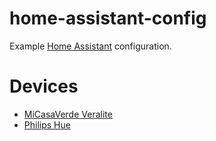 # home-assistant-config
Example [Home Assistant](https://home-assistant.io) configuration.

# Devices
* [MiCasaVerde Veralite](https://www.amazon.com/gp/product/B007005364/ref=as_li_tl?ie=UTF8&camp=1789&creative=9325&creativeASIN=B007005364&linkCode=as2&tag=ron0fb-20&linkId=2bec7e292a942781fc1220fc9247a83f)
* [Philips Hue](https://www.amazon.com/gp/product/B014H2OZAC/ref=as_li_tl?ie=UTF8&camp=1789&creative=9325&creativeASIN=B014H2OZAC&linkCode=as2&tag=ron0fb-20&linkId=e1767a9768d68d6f8735d8831f2bd013)
